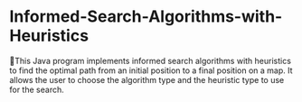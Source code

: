 # Informed-Search-Algorithms-with-Heuristics
🏁This Java program implements informed search algorithms with heuristics to find the optimal path from an initial position to a final position on a map. It allows the user to choose the algorithm type and the heuristic type to use for the search.
